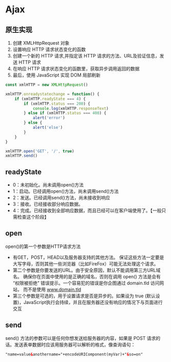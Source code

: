 # Ajax

## 原生实现

1. 创建 XMLHttpRequest 对象
2. 设置响应 HTTP 请求状态变化的函数
3. 创建一个新的 HTTP 请求,并指定该 HTTP 请求的方法、URL及验证信息，发送 HTTP 请求
4. 在响应 HTTP 请求状态变化的函数里，获取异步调用返回的数据
5. 最后，使用 JavaScript 实现 DOM 局部刷新

```js
const xmlHTTP = new XMLHttpRequest()

xmlHTTP.onreadystatechange = function() {
    if (xmlHTTP.readyState === 4) {
        if (xmlHTTP.status === 200) {
            console.log(xmlHTTP.responseText)
        } else if (xmlHTTP.status === 400) {
            alert('error')
        } else {
            alert('else')
        }
    }
}

xmlHTTP.open('GET', '/', true)
xmlHTTP.send()
```

## readyState

- 0：未初始化。尚未调用open()方法
- 1：启动。已经调用open()方法，尚未调用send()方法
- 2：发送。已经调用send()方法，尚未接收到响应
- 3：接收。已经接收部分响应数据。
- 4：完成。已经接收到全部响应数据，而且已经可以在客户端使用了。【一般只需检查这个阶段】

## open

open()的第一个参数是HTTP请求方法

- 有GET，POST，HEAD以及服务器支持的其他方法。 保证这些方法一定要是大写字母，否则其他一些浏览器（比如FireFox）可能无法处理这个请求。
- 第二个参数是你要发送的URL。由于安全原因，默认不能调用第三方URL域名。 确保你在页面中使用的是正确的域名，否则在调用 open() 方法是会有 “权限被拒绝” 错误提示。一个容易犯的错误是你企图通过 domain.tld 访问网站， 而不是使用 www.domain.tld
- 第三个参数是可选的，用于设置请求是否是异步的。如果设为 true (默认设置)，JavaScript执行会持续，并且在服务器还没有响应的情况下与页面进行交互

## send

send() 方法的参数可以是任何你想发送给服务器的内容，如果是 POST 请求的话。发送表单数据时应该用服务器可以解析的格式，像查询语句：

```html
"name=value&anothername="+encodeURIComponent(myVar)+"&so=on"
```
